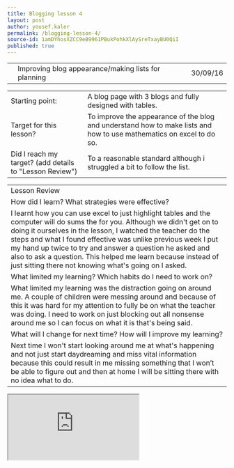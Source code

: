```yaml
---
title: Blogging lesson 4
layout: post
author: yousef.kaler
permalink: /blogging-lesson-4/
source-id: 1amDYhosXZCC9eB9961PBukPohkXlAySreTxayBU0QiI
published: true
---
```

<table>
  <tr>
    <td></td>
    <td>Improving blog appearance/making lists for planning</td>
    <td></td>
    <td>30/09/16</td>
  </tr>
</table>


<table>
  <tr>
    <td>Starting point:</td>
    <td>A blog page with 3 blogs and fully designed with tables.</td>
  </tr>
  <tr>
    <td>Target for this lesson?</td>
    <td>To improve the appearance of the blog and understand how to make lists and how to use mathematics on excel to do so.</td>
  </tr>
  <tr>
    <td>Did I reach my target? 
(add details to "Lesson Review")</td>
    <td> To a reasonable standard although i struggled a bit to follow the list.</td>
  </tr>
</table>


<table>
  <tr>
    <td>Lesson Review</td>
  </tr>
  <tr>
    <td>How did I learn? What strategies were effective? </td>
  </tr>
  <tr>
    <td>I learnt how you can use excel to just highlight tables and the computer will do sums the for you. Although we didn't get on to doing it ourselves in the lesson, I watched the teacher do the steps and what I found effective was unlike previous week I put my hand up twice to try and answer a question he asked and also to ask a question. This helped me learn because instead of just sitting there not knowing what's going on I asked.</td>
  </tr>
  <tr>
    <td>What limited my learning? Which habits do I need to work on? </td>
  </tr>
  <tr>
    <td>What limited my learning was the distraction going on around me. A couple of children were messing around and because of this it was hard for my attention to fully be on what the teacher was doing. I need to work on just blocking out all nonsense around me so I can focus on what it is that's being said.</td>
  </tr>
  <tr>
    <td>What will I change for next time? How will I improve my learning?</td>
  </tr>
  <tr>
    <td>Next time I won't start looking around me at what's happening and not just start daydreaming and miss vital information because this could result in me missing something that I won’t be able to figure out and then at home I will be sitting there with no idea what to do.</td>
  </tr>
</table>

<iframe src="https://docs.google.com/spreadsheets/d/16-3H9Ul4a5ARp9NmePlKrLy4RIdCyScrPb1Fb1azmC0/pubhtml?widget=true&amp;headers=false"></iframe>
<iframediv {
    height: 200px;
    width: 50%;
}


